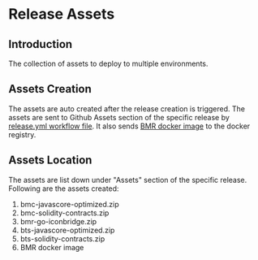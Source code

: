 # Release Assets
## Introduction
The collection of assets to deploy to multiple environments.

## Assets Creation
The assets are auto created after the release creation is triggered. The assets are sent to Github Assets section of the specific release by [release.yml workflow file](/.github/workflows/release.yml). It also sends [BMR docker image](https://hub.docker.com/repository/docker/iconbridge/bmr) to the docker registry.
 
## Assets Location
The assets are list down under "Assets" section of the specific release. Following are the assets created:
1. bmc-javascore-optimized.zip
2. bmc-solidity-contracts.zip
3. bmr-go-iconbridge.zip
4. bts-javascore-optimized.zip
5. bts-solidity-contracts.zip
6. BMR docker image

